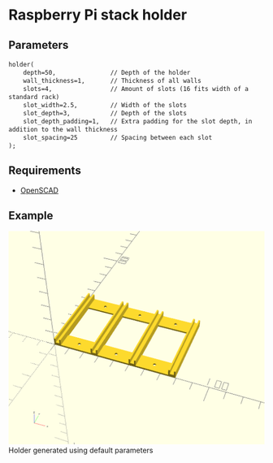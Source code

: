 # Raspberry Pi stack holder

## Parameters
    holder(
        depth=50,               // Depth of the holder
        wall_thickness=1,       // Thickness of all walls
        slots=4,                // Amount of slots (16 fits width of a standard rack)
        slot_width=2.5,         // Width of the slots
        slot_depth=3,           // Depth of the slots
        slot_depth_padding=1,   // Extra padding for the slot depth, in addition to the wall thickness
        slot_spacing=25         // Spacing between each slot
    );



## Requirements
* [OpenSCAD](https://openscad.org/downloads.html)

## Example
![Holder using default parameters](holder.png)
Holder generated using default parameters
